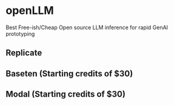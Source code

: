 # openLLM
Best Free-ish/Cheap Open source LLM inference for rapid GenAI prototyping 

## Replicate

## Baseten (Starting credits of $30)

## Modal (Starting credits of $30)




